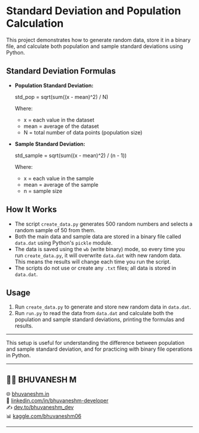 # Standard Deviation and Population Calculation

This project demonstrates how to generate random data, store it in a binary file, and calculate both population and sample standard deviations using Python.

## Standard Deviation Formulas

- **Population Standard Deviation:**
  
  std_pop = sqrt(sum((x - mean)^2) / N)
  
  Where:
  - x = each value in the dataset
  - mean = average of the dataset
  - N = total number of data points (population size)

- **Sample Standard Deviation:**
  
  std_sample = sqrt(sum((x - mean)^2) / (n - 1))
  
  Where:
  - x = each value in the sample
  - mean = average of the sample
  - n = sample size

## How It Works

- The script `create_data.py` generates 500 random numbers and selects a random sample of 50 from them.
- Both the main data and sample data are stored in a binary file called `data.dat` using Python's `pickle` module.
- The data is saved using the `wb` (write binary) mode, so every time you run `create_data.py`, it will overwrite `data.dat` with new random data. This means the results will change each time you run the script.
- The scripts do not use or create any `.txt` files; all data is stored in `data.dat`.

## Usage

1. Run `create_data.py` to generate and store new random data in `data.dat`.
2. Run `run.py` to read the data from `data.dat` and calculate both the population and sample standard deviations, printing the formulas and results.

---

This setup is useful for understanding the difference between population and sample standard deviation, and for practicing with binary file operations in Python.


---
## 🙋‍♂️ BHUVANESH M 


🌐 [bhuvaneshm.in](https://bhuvaneshm.in)   
🔗 [linkedin.com/in/bhuvaneshm-developer](https://www.linkedin.com/in/bhuvaneshm-developer)   
✍️ [dev.to/bhuvaneshm\_dev](https://dev.to/bhuvaneshm_dev)   
📊 [kaggle.com/bhuvaneshm06](https://www.kaggle.com/bhuvaneshm06)    

---
